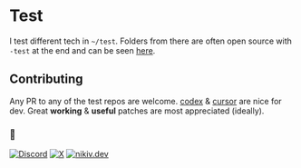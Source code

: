 # Test

I test different tech in `~/test`. Folders from there are often open source with `-test` at the end and can be seen [here](https://github.com/nikitavoloboev?tab=repositories&q=-test&type=source).

## Contributing

Any PR to any of the test repos are welcome. [codex](https://github.com/openai/codex) & [cursor](https://cursor.com) are nice for dev. Great **working** & **useful** patches are most appreciated (ideally).

### 🖤

[![Discord](https://go.nikiv.dev/badge-discord)](https://go.nikiv.dev/discord) [![X](https://go.nikiv.dev/badge-x)](https://x.com/nikitavoloboev) [![nikiv.dev](https://go.nikiv.dev/badge-nikiv)](https://nikiv.dev)
